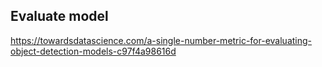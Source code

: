 ## Evaluate model

https://towardsdatascience.com/a-single-number-metric-for-evaluating-object-detection-models-c97f4a98616d
